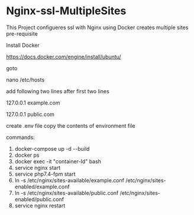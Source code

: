 # Nginx-ssl-MultipleSites
This Project configueres ssl with Nginx using Docker
creates multiple sites 
pre-requisite

Install Docker

https://docs.docker.com/engine/install/ubuntu/

goto 

nano /etc/hosts

add following two lines after first two lines

127.0.0.1 example.com

127.0.0.1 public.com

create .env file copy the contents of environment file

commands:
1. docker-compose up -d --build
2. docker ps
3. docker exec -it "container-Id" bash
4. service nginx start
5. service php7.4-fpm start
6. ln -s /etc/nginx/sites-available/example.conf /etc/nginx/sites-enabled/example.conf
7. ln -s /etc/nginx/sites-available/public.conf /etc/nginx/sites-enabled/public.conf
8. service nginx restart
